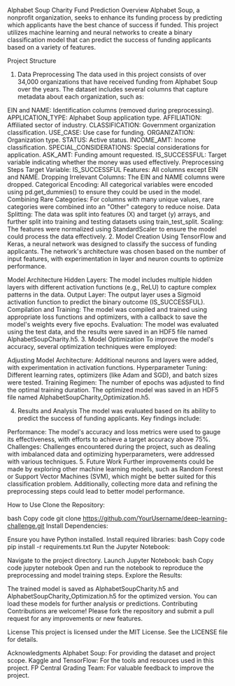 Alphabet Soup Charity Fund Prediction
Overview
Alphabet Soup, a nonprofit organization, seeks to enhance its funding process by predicting which applicants have the best chance of success if funded. This project utilizes machine learning and neural networks to create a binary classification model that can predict the success of funding applicants based on a variety of features.

Project Structure
1. Data Preprocessing
The data used in this project consists of over 34,000 organizations that have received funding from Alphabet Soup over the years. The dataset includes several columns that capture metadata about each organization, such as:

EIN and NAME: Identification columns (removed during preprocessing).
APPLICATION_TYPE: Alphabet Soup application type.
AFFILIATION: Affiliated sector of industry.
CLASSIFICATION: Government organization classification.
USE_CASE: Use case for funding.
ORGANIZATION: Organization type.
STATUS: Active status.
INCOME_AMT: Income classification.
SPECIAL_CONSIDERATIONS: Special considerations for application.
ASK_AMT: Funding amount requested.
IS_SUCCESSFUL: Target variable indicating whether the money was used effectively.
Preprocessing Steps
Target Variable: IS_SUCCESSFUL
Features: All columns except EIN and NAME.
Dropping Irrelevant Columns: The EIN and NAME columns were dropped.
Categorical Encoding: All categorical variables were encoded using pd.get_dummies() to ensure they could be used in the model.
Combining Rare Categories: For columns with many unique values, rare categories were combined into an "Other" category to reduce noise.
Data Splitting: The data was split into features (X) and target (y) arrays, and further split into training and testing datasets using train_test_split.
Scaling: The features were normalized using StandardScaler to ensure the model could process the data effectively.
2. Model Creation
Using TensorFlow and Keras, a neural network was designed to classify the success of funding applicants. The network's architecture was chosen based on the number of input features, with experimentation in layer and neuron counts to optimize performance.

Model Architecture
Hidden Layers: The model includes multiple hidden layers with different activation functions (e.g., ReLU) to capture complex patterns in the data.
Output Layer: The output layer uses a Sigmoid activation function to predict the binary outcome (IS_SUCCESSFUL).
Compilation and Training: The model was compiled and trained using appropriate loss functions and optimizers, with a callback to save the model's weights every five epochs.
Evaluation: The model was evaluated using the test data, and the results were saved in an HDF5 file named AlphabetSoupCharity.h5.
3. Model Optimization
To improve the model's accuracy, several optimization techniques were employed:

Adjusting Model Architecture: Additional neurons and layers were added, with experimentation in activation functions.
Hyperparameter Tuning: Different learning rates, optimizers (like Adam and SGD), and batch sizes were tested.
Training Regimen: The number of epochs was adjusted to find the optimal training duration.
The optimized model was saved in an HDF5 file named AlphabetSoupCharity_Optimization.h5.

4. Results and Analysis
The model was evaluated based on its ability to predict the success of funding applicants. Key findings include:

Performance: The model's accuracy and loss metrics were used to gauge its effectiveness, with efforts to achieve a target accuracy above 75%.
Challenges: Challenges encountered during the project, such as dealing with imbalanced data and optimizing hyperparameters, were addressed with various techniques.
5. Future Work
Further improvements could be made by exploring other machine learning models, such as Random Forest or Support Vector Machines (SVM), which might be better suited for this classification problem. Additionally, collecting more data and refining the preprocessing steps could lead to better model performance.

How to Use
Clone the Repository:

bash
Copy code
git clone https://github.com/YourUsername/deep-learning-challenge.git
Install Dependencies:

Ensure you have Python installed.
Install required libraries:
bash
Copy code
pip install -r requirements.txt
Run the Jupyter Notebook:

Navigate to the project directory.
Launch Jupyter Notebook:
bash
Copy code
jupyter notebook
Open and run the notebook to reproduce the preprocessing and model training steps.
Explore the Results:

The trained model is saved as AlphabetSoupCharity.h5 and AlphabetSoupCharity_Optimization.h5 for the optimized version. You can load these models for further analysis or predictions.
Contributing
Contributions are welcome! Please fork the repository and submit a pull request for any improvements or new features.

License
This project is licensed under the MIT License. See the LICENSE file for details.

Acknowledgments
Alphabet Soup: For providing the dataset and project scope.
Kaggle and TensorFlow: For the tools and resources used in this project.
FP Central Grading Team: For valuable feedback to improve the project.
